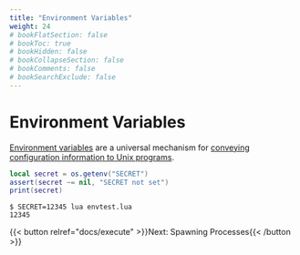 ```yaml
---
title: "Environment Variables"
weight: 24
# bookFlatSection: false
# bookToc: true
# bookHidden: false
# bookCollapseSection: false
# bookComments: false
# bookSearchExclude: false
---
```


# Environment Variables

[Environment variables](http://en.wikipedia.org/wiki/Environment_variable) are a universal mechanism for [conveying configuration
information to Unix programs](http://www.12factor.net/config).

```lua
local secret = os.getenv("SECRET")
assert(secret ~= nil, "SECRET not set")
print(secret)
```

```
$ SECRET=12345 lua envtest.lua
12345
```

{{< button relref="docs/execute" >}}Next: Spawning Processes{{< /button >}}
